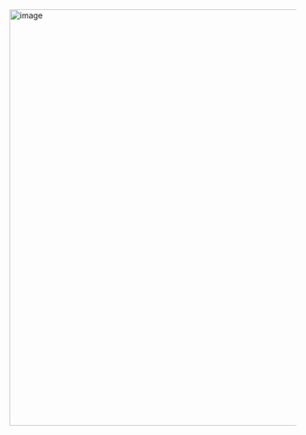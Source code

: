 <img width="1046" height="732" alt="image" src="https://github.com/user-attachments/assets/f6aff9ea-52c4-48fc-b072-465f980bdb3a" />
